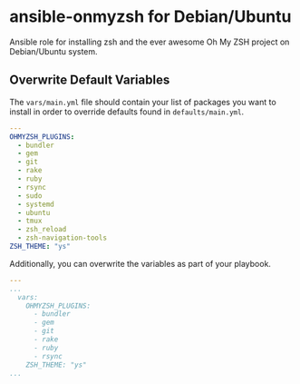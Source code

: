 ansible-onmyzsh for Debian/Ubuntu
============

Ansible role for installing zsh and the ever awesome Oh My ZSH project on Debian/Ubuntu system.

## Overwrite Default Variables

The `vars/main.yml` file should contain your list of packages you want to install in order to override defaults found in `defaults/main.yml`.

```yml
---
OHMYZSH_PLUGINS:
  - bundler
  - gem
  - git
  - rake
  - ruby
  - rsync
  - sudo
  - systemd
  - ubuntu
  - tmux
  - zsh_reload
  - zsh-navigation-tools
ZSH_THEME: "ys"
```

Additionally, you can overwrite the variables as part of your playbook.

```yml
---
...
  vars:
    OHMYZSH_PLUGINS:
      - bundler
      - gem
      - git
      - rake
      - ruby
      - rsync
    ZSH_THEME: "ys"
...
```
